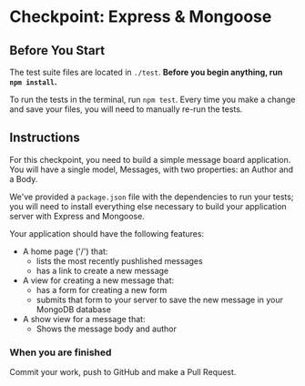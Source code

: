 # Checkpoint: Express & Mongoose

## Before You Start

The test suite files are located in `./test`. **Before you begin anything, run `npm install`.**

To run the tests in the terminal, run `npm test`. Every time you make a change and save your files, you will need to manually re-run the tests.

## Instructions

For this checkpoint, you need to build a simple message board application. You will have a single model, Messages, with two properties: an Author and a Body.

We've provided a `package.json` file with the dependencies to run your tests; you will need to install everything else necessary to build your application server with Express and Mongoose.

Your application should have the following features:

* A home page ('/') that:
  * lists the most recently pushlished messages
  * has a link to create a new message
* A view for creating a new message that:
  * has a form for creating a new form
  * submits that form to your server to save the new message in your MongoDB database
* A show view for a message that:
  * Shows the message body and author

### When you are finished
Commit your work, push to GitHub and make a Pull Request.
